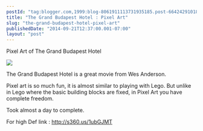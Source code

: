 ```yaml
---
postId: "tag:blogger.com,1999:blog-8061911113731935185.post-6642429101888994382"
title: "The Grand Budapest Hotel : Pixel Art"
slug: "the-grand-budapest-hotel-pixel-art"
publishedDate: "2014-09-21T12:37:00.001-07:00"
layout: "post"
---
```


Pixel Art of The Grand Budapest Hotel

  

  

[![](http://3.bp.blogspot.com/-dBmzjwTr4g0/VB8hYvTFzVI/AAAAAAAABcw/hHtSEUVOuV8/s1600/THBUdapest_pixel%2B2%2Bcopy.png)](http://3.bp.blogspot.com/-dBmzjwTr4g0/VB8hYvTFzVI/AAAAAAAABcw/hHtSEUVOuV8/s1600/THBUdapest_pixel%2B2%2Bcopy.png)

  

The Grand Budapest Hotel is a great movie from Wes Anderson.

  

Pixel art is so much fun, it is almost similar to playing with Lego. But
unlike in Lego where the basic building blocks are fixed, in Pixel Art you
have complete freedom.

  

Took almost a day to complete.

  

For high Def link : <http://s360.us/1ubGJMT>

  

  

  

